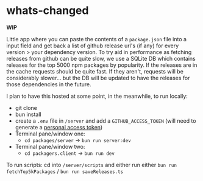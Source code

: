# whats-changed

**WIP**

Little app where you can paste the contents of a `package.json` file into a input field and get back a list of github release url's (if any) for every version > your  dependency version. To try aid in performance as fetching releases from github can be quite slow, we use a SQLite DB which contains releases for the top 5000 npm packages by popularity. If the releases are in the cache requests should be quite fast. If they aren't, requests will be considerably slower... but the DB will be updated to have the releases for those dependencies in the future.

I plan to have this hosted at some point, in the meanwhile, to run locally:

- git clone
- bun install
- create a `.env` file in `/server` and add a `GITHUB_ACCESS_TOKEN` (will need to generate a [personal access token](GITHUB_ACCESS_TOKEN))
- Terminal pane/window one:
  - `cd packages/server` -> `bun run server:dev`
- Terminal pane/window two:
  - `cd packagers.client` -> `bun run dev`

To run scripts:
cd into `/server/scripts` and either run either `bun run fetchTop5kPackages` / `bun run saveReleases.ts`
